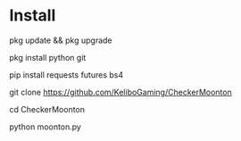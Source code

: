 # Install

pkg update && pkg upgrade

pkg install python git

pip install requests futures bs4

git clone https://github.com/KeliboGaming/CheckerMoonton

cd CheckerMoonton

python moonton.py
